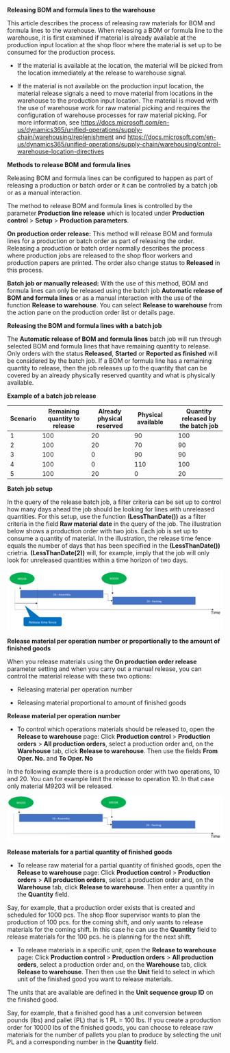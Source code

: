 **Releasing BOM and formula lines to the warehouse**

This article describes the process of releasing raw materials for BOM and
formula lines to the warehouse. When releasing a BOM or formula line to the
warehouse, it is first examined if material is already available at the
production input location at the shop floor where the material is set up to be
consumed for the production process.

-   If the material is available at the location, the material will be picked
    from the location immediately at the release to warehouse signal.

-   If the material is not available on the production input location, the
    material release signals a need to move material from locations in the
    warehouse to the production input location. The material is moved with the
    use of warehouse work for raw material picking and requires the
    configuration of warehouse processes for raw material picking. For more
    information, see
    <https://docs.microsoft.com/en-us/dynamics365/unified-operations/supply-chain/warehousing/replenishment>
    and
    https://docs.microsoft.com/en-us/dynamics365/unified-operations/supply-chain/warehousing/control-warehouse-location-directives

**Methods to release BOM and formula lines**

Releasing BOM and formula lines can be configured to happen as part of releasing
a production or batch order or it can be controlled by a batch job or as a
manual interaction.

The method to release BOM and formula lines is controlled by the parameter
**Production line release** which is located under **Production control** \>
**Setup** \> **Production parameters**.

**On production order release:** This method will release BOM and formula lines
for a production or batch order as part of releasing the order. Releasing a
production or batch order normally describes the process where production jobs
are released to the shop floor workers and production papers are printed. The
order also change status to **Released** in this process.

**Batch job or manually released:** With the use of this method, BOM and formula
lines can only be released using the batch job **Automatic release of BOM and
formula lines** or as a manual interaction with the use of the function
**Release to warehouse**. You can select **Release to warehouse** from the
action pane on the production order list or details page.

**Releasing the BOM and formula lines with a batch job**

The **Automatic release of BOM and formula lines** batch job will run through
selected BOM and formula lines that have remaining quantity to release. Only
orders with the status **Released**, **Started** or **Reported as finished**
will be considered by the batch job. If a BOM or formula line has a remaining
quantity to release, then the job releases up to the quantity that can be
covered by an already physically reserved quantity and what is physically
available.

**Example of a batch job release**

| **Scenario** | **Remaining quantity to release** | **Already physical reserved** | **Physical available** |   | **Quantity released by the batch job** |
|--------------|-----------------------------------|-------------------------------|------------------------|---|----------------------------------------|
| 1            | 100                               | 20                            | 90                     |   | 100                                    |
| 2            | 100                               | 20                            | 70                     |   | 90                                     |
| 3            | 100                               | 0                             | 90                     |   | 90                                     |
| 4            | 100                               | 0                             | 110                    |   | 100                                    |
| 5            | 100                               | 20                            | 0                      |   | 20                                     |

**Batch job setup**

In the query of the release batch job, a filter criteria can be set up to
control how many days ahead the job should be looking for lines with unreleased
quantities. For this setup, use the function **(LessThanDate())** as a filter
criteria in the field **Raw material date** in the query of the job. The
illustration below shows a production order with two jobs. Each job is set up to
consume a quantity of material. In the illustration, the release time fence
equals the number of days that has been specified in the **(LessThanDate())**
crietria. **(LessThanDate(2))** will, for example, imply that the job will only
look for unreleased quantities within a time horizon of two days.

![](media/ea57638d37dee90551c6cf6137c171d1.png)

**Release material per operation number or proportionally to the amount of
finished goods**

When you release materials using the **On production order release** parameter
setting and when you carry out a manual release, you can control the material
release with these two options:

-   Releasing material per operation number

-   Releasing material proportional to amount of finished goods

**Release material per operation number**

-   To control which operations materials should be released to, open the
    **Release to warehouse** page: Click **Production control** \> **Production
    orders** \> **All production orders**, select a production order and, on the
    **Warehouse** tab, click **Release to warehouse**. Then use the fields
    **From Oper. No.** and **To Oper. No**

In the following example there is a production order with two operations, 10 and
20. You can for example limit the release to operation 10. In that case only
material M9203 will be released.

![](media/ff7a27f980d5a24c4a3718b8bc71b6df.png)

**Release materials for a partial quantity of finished goods**

-   To release raw material for a partial quantity of finished goods, open the
    **Release to warehouse** page: Click **Production control** \> **Production
    orders** \> **All production orders**, select a production order and, on the
    **Warehouse** tab, click **Release to warehouse**. Then enter a quantity in
    the **Quantity** field.

Say, for example, that a production order exists that is created and scheduled
for 1000 pcs. The shop floor supervisor wants to plan the production of 100 pcs.
for the coming shift, and only wants to release materials for the coming shift.
In this case he can use the **Quantity** field to release materials for the 100
pcs. he is planning for the next shift.

-   To release materials in a specific unit, open the **Release to warehouse**
    page: Click **Production control** \> **Production orders** \> **All
    production orders**, select a production order and, on the **Warehouse**
    tab, click **Release to warehouse**. Then then use the **Unit** field to
    select in which unit of the finished good you want to release materials.

The units that are available are defined in the **Unit sequence group ID** on
the finished good.

Say, for example, that a finished good has a unit conversion between pounds
(lbs) and pallet (PL) that is 1 PL = 100 lbs. If you create a production order
for 10000 lbs of the finished goods, you can choose to release raw materials for
the number of pallets you plan to produce by selecting the unit PL and a
corresponding number in the **Quantity** field.
